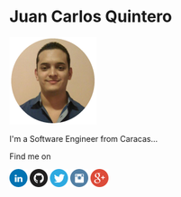 # Juan Carlos Quintero

![My Photo](public/photo.png)

I'm a Software Engineer from Caracas...

Find me on 

[![LinkedIn](public/icons/linkedin.png)](https://ve.linkedin.com/in/juancarlosqr) [![GitHub](public/icons/github.png)](https://github.com/juancarlosqr) [![Twitter](public/icons/twitter.png)](https://twitter.com/juancarlosqr) [![Instagram](public/icons/instagram.png)](https://instagram.com/juancarlosqr) [![Google+](public/icons/googleplus.png)](https://www.google.com/+JuanCarlosQuinteroR)
